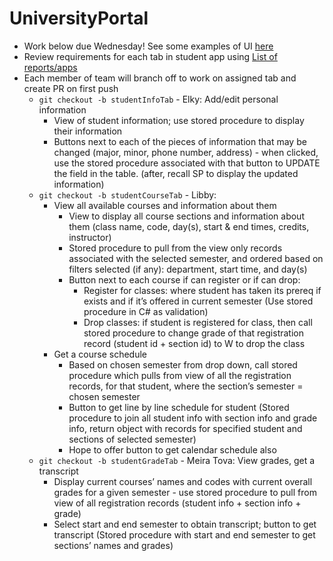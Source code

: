 
# UniversityPortal

- Work below due Wednesday! See some examples of UI [here](https://docs.google.com/document/d/1LjqK5Fo6xtL95sweyEVIr2FRsDMa_Td999YPmWQpeO4/edit?usp=sharing)
- Review requirements for each tab in student app using [List of reports/apps](https://docs.google.com/document/d/1iLkEf6UJe8XEaxrWop2d4ez3JVAtTNC-8GSqJSv3daE/edit?usp=sharing  "List of reports as of Dec 14")
- Each member of team will branch off to work on assigned tab and create PR on first push
  - `git checkout -b studentInfoTab` - Elky: Add/edit personal information
      - View of student information; use stored procedure to display their information
      - Buttons next to each of the pieces of information that may be changed (major, minor, phone number, address) - when clicked, use the stored procedure associated with that button to UPDATE the field in the table. (after, recall SP to display the updated information)
  - `git checkout -b studentCourseTab` - Libby:
    - View all available courses and information about them
      - View to display all course sections and information about them (class name, code, day(s), start & end times, credits, instructor)
      - Stored procedure to pull from the view only records associated with the selected semester, and ordered based on filters selected (if any): department, start time, and day(s)
      - Button next to each course if can register or if can drop:
        - Register for classes: where student has taken its prereq if exists and if it’s offered in current semester (Use stored procedure in C# as validation)
        - Drop classes: if student is registered for class, then call stored procedure to change grade of that registration record (student id + section id) to W to drop the class
    - Get a course schedule
      - Based on chosen semester from drop down, call stored procedure which pulls from view of all the registration records, for that student, where the section’s semester = chosen semester
      - Button to get line by line schedule for student (Stored procedure to join all student info with section info and grade info, return object with records for specified student and sections of selected semester)
      - Hope to offer button to get calendar schedule also
  - `git checkout -b studentGradeTab` - Meira Tova: View grades, get a transcript
      - Display current courses’ names and codes with current overall grades for a given semester - use stored procedure to pull from view of all registration records (student info + section info + grade)
      - Select start and end semester to obtain transcript; button to get transcript (Stored procedure with start and end semester to get sections’ names and grades)
